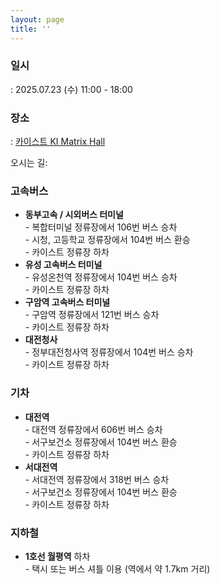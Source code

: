 ```yaml
---
layout: page
title: ''
---
```


<h3>일시</h3> : 2025.07.23 (수) 11:00 - 18:00 <br>
<h3>장소</h3> : <a href="https://www.google.com/maps/place/Korea+Advanced+Institute+of+Science+%26+Technology+(KAIST),+Daejeon/data=!3m1!4b1!4m6!3m5!1s0x35654bb616ae884f:0x9fa607e06759a2c9!8m2!3d36.3721427!4d127.36039!16zL20vMDRiMzU?entry=ttu&g_ep=EgoyMDI1MDQwNi4wIKXMDSoJLDEwMjExNDU1SAFQAw%3D%3D" target="_blank"> 카이스트 KI Matrix Hall </a>
 

<!-- <p>
  <img src="/assets/img/KAIST_i.png" alt="Map to KAIST" style="max-width: 100%; height: auto; border: 1px solid #ccc; border-radius: 8px;">
</p> -->

오시는 길:


<h3> 고속버스</h3>
<ul>
  <li><strong>동부고속 / 시외버스 터미널</strong><br>
    - 복합터미널 정류장에서 106번 버스 승차<br>
    - 시청, 고등학교 정류장에서 104번 버스 환승<br>
    - 카이스트 정류장 하차
  </li>
  <li><strong>유성 고속버스 터미널</strong><br>
    - 유성온천역 정류장에서 104번 버스 승차<br>
    - 카이스트 정류장 하차
  </li>
  <li><strong>구암역 고속버스 터미널</strong><br>
    - 구암역 정류장에서 121번 버스 승차<br>
    - 카이스트 정류장 하차
  </li>
  <li><strong>대전청사</strong><br>
    - 정부대전청사역 정류장에서 104번 버스 승차<br>
    - 카이스트 정류장 하차
  </li>
</ul>

<h3> 기차</h3>
<ul>
  <li><strong>대전역</strong><br>
    - 대전역 정류장에서 606번 버스 승차<br>
    - 서구보건소 정류장에서 104번 버스 환승<br>
    - 카이스트 정류장 하차
  </li>
  <li><strong>서대전역</strong><br>
    - 서대전역 정류장에서 318번 버스 승차<br>
    - 서구보건소 정류장에서 104번 버스 환승<br>
    - 카이스트 정류장 하차
  </li>
</ul>

<h3> 지하철</h3>
<ul>
  <li><strong>1호선 월평역</strong> 하차<br>
    - 택시 또는 버스 셔틀 이용 (역에서 약 1.7km 거리)
  </li>
</ul>

